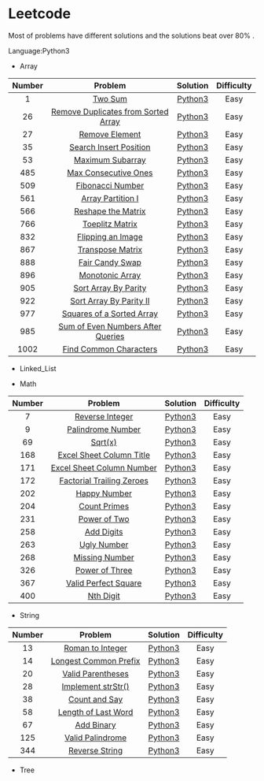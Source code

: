 # Leetcode

 Most of problems have different solutions and the solutions beat over 80% .
 
 
Language:Python3

* Array

 |  Number |   Problem | Solution  |  Difficulty  | 
 |:------:|:------:|:------:|:------:|
 |1|    [Two Sum](https://leetcode.com/problems/two-sum/) |   [Python3](https://github.com/librauee/leetcode/blob/master/Array/1.two_sum.py)  |   Easy   |                  
 |26|   [Remove Duplicates from Sorted Array](https://leetcode.com/problems/remove-duplicates-from-sorted-array/) |   [Python3](https://github.com/librauee/leetcode/blob/master/Array/26.remove_duplicates.py)    |   Easy    |                 
 |27|   [Remove Element](https://leetcode.com/problems/remove-element/)  |   [Python3](https://github.com/librauee/leetcode/blob/master/Array/27.remove_element.py)    |   Easy   |                  
 |35|   [Search Insert Position](https://leetcode.com/problems/search-insert-position/)  |   [Python3](https://github.com/librauee/leetcode/blob/master/Array/35.search_insert_position.py)   |   Easy   |                  
 |53|   [Maximum Subarray](https://leetcode.com/problems/maximum-subarray/)  |   [Python3](https://github.com/librauee/leetcode/blob/master/Array/53.Maximum_Subarray.py)    |   Easy   |                  
 |485|   [Max Consecutive Ones](https://leetcode.com/problems/max-consecutive-ones/)  |  [Python3](https://github.com/librauee/leetcode/blob/master/Array/485.Max_Consecutive_Ones.py)   |   Easy    |                  
 |509|   [Fibonacci Number](https://leetcode.com/problems/fibonacci-number/)  |  [Python3](https://github.com/librauee/leetcode/blob/master/Array/509.Fibonacci_Number.py)     | Easy    |                  
 |561|   [Array Partition I](https://leetcode.com/problems/array-partition-i/)  |  [Python3](https://github.com/librauee/leetcode/blob/master/Array/561.Array_Partition_I.py)    |  Easy   |                  
 |566|   [Reshape the Matrix](https://leetcode.com/problems/reshape-the-matrix/)  |  [Python3](https://github.com/librauee/leetcode/blob/master/Array/566.Reshape_the_Matrix.py)     |  Easy   |                  
 |766|   [Toeplitz Matrix](https://leetcode.com/problems/toeplitz-matrix/)  |  [Python3](https://github.com/librauee/leetcode/blob/master/Array/766.Toeplitz_Matrix.py)     |  Easy    |                  
 |832|   [Flipping an Image](https://leetcode.com/problems/flipping-an-image/)  |  [Python3](https://github.com/librauee/leetcode/blob/master/Array/832.Flipping_Image.py)     |   Easy  |                  
 |867|   [Transpose Matrix](https://leetcode.com/problems/transpose-matrix/)  |  [Python3](https://github.com/librauee/leetcode/blob/master/Array/867.Transpose_Matrix.py)     |   Easy   |                  
 |888|   [Fair Candy Swap](https://leetcode.com/problems/fair-candy-swap/)  |  [Python3](https://github.com/librauee/leetcode/blob/master/Array/888.Fair_Candy_Swap.py)      | Easy   |                  
 |896|   [Monotonic Array](https://leetcode.com/problems/monotonic-array/) |  [Python3](https://github.com/librauee/leetcode/blob/master/Array/896.Monotonic_Array.py)     |  Easy    |                                   
 |905|   [Sort Array By Parity](https://leetcode.com/problems/sort-array-by-parity/)  |  [Python3](https://github.com/librauee/leetcode/blob/master/Array/905.Sort_Array_By_Parity.py)     |   Easy   |                  
 |922|   [Sort Array By Parity II](https://leetcode.com/problems/sort-array-by-parity-ii/)  |  [Python3](https://github.com/librauee/leetcode/blob/master/Array/922.Sort_Array_By_Parity_II.py)     |   Easy    |                  
 |977|   [Squares of a Sorted Array](https://leetcode.com/problems/squares-of-a-sorted-array/)  |  [Python3](https://github.com/librauee/leetcode/blob/master/Array/977.squares_array.py)     |   Easy    |                  
 |985|   [Sum of Even Numbers After Queries](https://leetcode.com/problems/sum-of-even-numbers-after-queries/)  |  [Python3](https://github.com/librauee/leetcode/blob/master/Array/985.Sum_of_Even_Numbers_After_Queries.py)    |   Easy    |                  
 |1002|   [Find Common Characters](https://leetcode.com/problems/find-common-characters/)  |  [Python3](https://github.com/librauee/leetcode/blob/master/Array/1002.Find_Common_Characters.py)    |   Easy   |                  
 

* Linked_List

* Math

|  Number |   Problem | Solution  |  Difficulty  | 
 |:------:|:------:|:------:|:------:|
 |7|    [Reverse Integer](https://leetcode.com/problems/reverse-integer/) |   [Python3](https://github.com/librauee/leetcode/blob/master/Array/1.two_sum.py)  |   Easy   |                  
 |9|   [Palindrome Number](https://leetcode.com/problems/palindrome-number/) |   [Python3](https://github.com/librauee/leetcode/blob/master/Array/26.remove_duplicates.py)    |   Easy    |                 
 |69|   [Sqrt(x)](https://leetcode.com/problems/sqrtx/)  |   [Python3](https://github.com/librauee/leetcode/blob/master/Array/27.remove_element.py)    |   Easy   |                  
 |168|   [Excel Sheet Column Title](https://leetcode.com/problems/excel-sheet-column-title/)  |   [Python3](https://github.com/librauee/leetcode/blob/master/Array/35.search_insert_position.py)   |   Easy   |                  
 |171|   [Excel Sheet Column Number](https://leetcode.com/problems/excel-sheet-column-number/)  |   [Python3](https://github.com/librauee/leetcode/blob/master/Array/53.Maximum_Subarray.py)    |   Easy   |                  
 |172|   [Factorial Trailing Zeroes](https://leetcode.com/problems/factorial-trailing-zeroes/)  |  [Python3](https://github.com/librauee/leetcode/blob/master/Array/485.Max_Consecutive_Ones.py)   |   Easy    |                  
 |202|   [Happy Number](https://leetcode.com/problems/happy-number/)  |  [Python3](https://github.com/librauee/leetcode/blob/master/Array/509.Fibonacci_Number.py)     | Easy    |                  
 |204|   [Count Primes](https://leetcode.com/problems/count-primes/)  |  [Python3](https://github.com/librauee/leetcode/blob/master/Array/561.Array_Partition_I.py)    |  Easy   |                  
 |231|   [Power of Two](https://leetcode.com/problems/power-of-two/)  |  [Python3](https://github.com/librauee/leetcode/blob/master/Array/566.Reshape_the_Matrix.py)     |  Easy   |                  
 |258|   [Add Digits](https://leetcode.com/problems/add-digits/)  |  [Python3](https://github.com/librauee/leetcode/blob/master/Array/766.Toeplitz_Matrix.py)     |  Easy    |                  
 |263|   [Ugly Number](https://leetcode.com/problems/ugly-number/)  |  [Python3](https://github.com/librauee/leetcode/blob/master/Array/832.Flipping_Image.py)     |   Easy  |                  
 |268|   [Missing Number](https://leetcode.com/problems/missing-number/)  |  [Python3](https://github.com/librauee/leetcode/blob/master/Array/867.Transpose_Matrix.py)     |   Easy   |                  
 |326|   [Power of Three](https://leetcode.com/problems/power-of-three/)  |  [Python3](https://github.com/librauee/leetcode/blob/master/Array/888.Fair_Candy_Swap.py)      | Easy   |                  
 |367|   [Valid Perfect Square](https://leetcode.com/problems/valid-perfect-square/) |  [Python3](https://github.com/librauee/leetcode/blob/master/Array/896.Monotonic_Array.py)     |  Easy    |                                   
 |400|   [Nth Digit](https://leetcode.com/problems/nth-digit/)  |  [Python3](https://github.com/librauee/leetcode/blob/master/Array/905.Sort_Array_By_Parity.py)     |   Easy   |                  



* String

|  Number |   Problem | Solution  |  Difficulty  | 
 |:------:|:------:|:------:|:------:|
 |13|    [Roman to Integer](https://leetcode.com/problems/roman-to-integer/) |   [Python3](https://github.com/librauee/leetcode/blob/master/Array/1.two_sum.py)  |   Easy   |                  
 |14|   [Longest Common Prefix](https://leetcode.com/problems/longest-common-prefix/) |   [Python3](https://github.com/librauee/leetcode/blob/master/Array/26.remove_duplicates.py)    |   Easy    |                 
 |20|   [Valid Parentheses](https://leetcode.com/problems/valid-parentheses/)  |   [Python3](https://github.com/librauee/leetcode/blob/master/Array/27.remove_element.py)    |   Easy   |   
 |28|   [Implement strStr()](https://leetcode.com/problems/implement-strstr/)  |   [Python3](https://github.com/librauee/leetcode/blob/master/Array/27.remove_element.py)    |   Easy   |   
 |38|   [Count and Say](https://leetcode.com/problems/count-and-say/)  |   [Python3](https://github.com/librauee/leetcode/blob/master/Array/35.search_insert_position.py)   |   Easy   |                  
 |58|   [Length of Last Word](https://leetcode.com/problems/length-of-last-word/)  |   [Python3](https://github.com/librauee/leetcode/blob/master/Array/53.Maximum_Subarray.py)    |   Easy   |                  
 |67|   [Add Binary](https://leetcode.com/problems/add-binary/)  |  [Python3](https://github.com/librauee/leetcode/blob/master/Array/485.Max_Consecutive_Ones.py)   |   Easy    |                  
 |125|   [Valid Palindrome](https://leetcode.com/problems/valid-palindrome/)  |  [Python3](https://github.com/librauee/leetcode/blob/master/Array/509.Fibonacci_Number.py)     | Easy    |                  
 |344|   [Reverse String](https://leetcode.com/problems/reverse-string/)  |  [Python3](https://github.com/librauee/leetcode/blob/master/Array/561.Array_Partition_I.py)    |  Easy   |                  
 



* Tree

